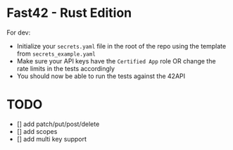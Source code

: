 # Fast42 - Rust Edition
For dev:
- Initialize your `secrets.yaml` file in the root of the repo using the template from `secrets_example.yaml`
- Make sure your API keys have the `Certified App` role OR change the rate limits in the tests accordingly
- You should now be able to run the tests against the 42API

# TODO

- [] add patch/put/post/delete
- [] add scopes
- [] add multi key support

